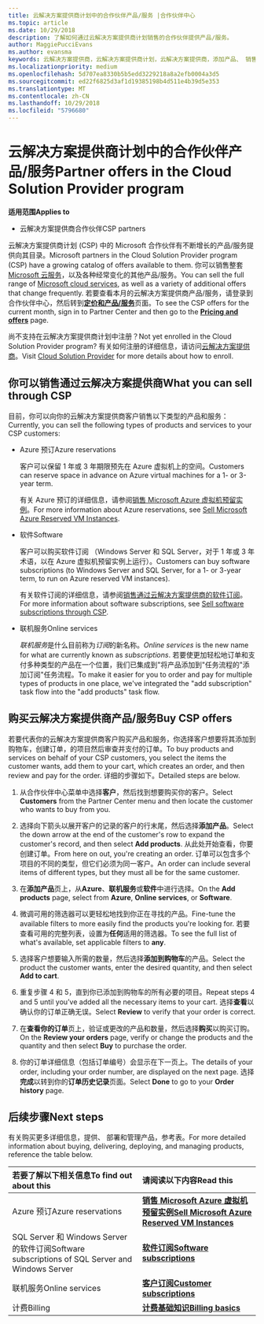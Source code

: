```yaml
---
title: 云解决方案提供商计划中的合作伙伴产品/服务 |合作伙伴中心
ms.topic: article
ms.date: 10/29/2018
description: 了解如何通过云解决方案提供商计划销售的合作伙伴提供产品/服务。
author: MaggiePucciEvans
ms.author: evansma
keywords: 云解决方案提供商，云解决方案提供商计划，云解决方案提供商，添加产品、 销售给客户、 合作伙伴产品/服务、 云解决方案提供商产品/服务、 基于云的服务，Azure，Office 365，Dynamics，CSP 合作伙伴销售云解决方案提供商，Azure RI，Azure 预留虚拟机实例，Azure预订、 联机服务、 订阅软件 AHUB、 Azure 上的 SQL Server、 Windows Server 上的客户的 Azure，订阅
ms.localizationpriority: medium
ms.openlocfilehash: 5d707ea8330b5b5edd3229218a8a2efb0004a3d5
ms.sourcegitcommit: ed22f6825d3af1d19385198b4d511e4b39d5e353
ms.translationtype: MT
ms.contentlocale: zh-CN
ms.lasthandoff: 10/29/2018
ms.locfileid: "5796680"
---
```

# <a name="partner-offers-in-the-cloud-solution-provider-program"></a><span data-ttu-id="82ed0-104">云解决方案提供商计划中的合作伙伴产品/服务</span><span class="sxs-lookup"><span data-stu-id="82ed0-104">Partner offers in the Cloud Solution Provider program</span></span> 

**<span data-ttu-id="82ed0-105">适用范围</span><span class="sxs-lookup"><span data-stu-id="82ed0-105">Applies to</span></span>**

-  <span data-ttu-id="82ed0-106">云解决方案提供商合作伙伴</span><span class="sxs-lookup"><span data-stu-id="82ed0-106">CSP partners</span></span>

<span data-ttu-id="82ed0-107">云解决方案提供商计划 (CSP) 中的 Microsoft 合作伙伴有不断增长的产品/服务提供向其目录。</span><span class="sxs-lookup"><span data-stu-id="82ed0-107">Microsoft partners in the Cloud Solution Provider program (CSP) have a growing catalog of offers available to them.</span></span> <span data-ttu-id="82ed0-108">你可以销售整套 [Microsoft 云服务](https://partner.microsoft.com/cloud-solution-provider/products-and-services)，以及各种经常变化的其他产品/服务。</span><span class="sxs-lookup"><span data-stu-id="82ed0-108">You can sell the full range of [Microsoft cloud services](https://partner.microsoft.com/cloud-solution-provider/products-and-services), as well as a variety of additional offers that change frequently.</span></span> <span data-ttu-id="82ed0-109">若要查看本月的云解决方案提供商产品/服务，请登录到合作伙伴中心，然后转到[**定价和产品/服务**](https://partnercenter.microsoft.com/pcv/sales)页面。</span><span class="sxs-lookup"><span data-stu-id="82ed0-109">To see the CSP offers for the current month, sign in to Partner Center and then go to the [**Pricing and offers**](https://partnercenter.microsoft.com/pcv/sales) page.</span></span>  

<span data-ttu-id="82ed0-110">尚不支持在云解决方案提供商计划中注册？</span><span class="sxs-lookup"><span data-stu-id="82ed0-110">Not yet enrolled in the Cloud Solution Provider program?</span></span> <span data-ttu-id="82ed0-111">有关如何注册的详细信息，请访问[云解决方案提供商](https://partner.microsoft.com/cloud-solution-provider)。</span><span class="sxs-lookup"><span data-stu-id="82ed0-111">Visit [Cloud Solution Provider](https://partner.microsoft.com/cloud-solution-provider) for more details about how to enroll.</span></span> 

## <a name="what-you-can-sell-through-csp"></a><span data-ttu-id="82ed0-112">你可以销售通过云解决方案提供商</span><span class="sxs-lookup"><span data-stu-id="82ed0-112">What you can sell through CSP</span></span>

<span data-ttu-id="82ed0-113">目前，你可以向你的云解决方案提供商客户销售以下类型的产品和服务：</span><span class="sxs-lookup"><span data-stu-id="82ed0-113">Currently, you can sell the following types of products and services to your CSP customers:</span></span>

- <span data-ttu-id="82ed0-114">Azure 预订</span><span class="sxs-lookup"><span data-stu-id="82ed0-114">Azure reservations</span></span><br> 

    <span data-ttu-id="82ed0-115">客户可以保留 1 年或 3 年期限预先在 Azure 虚拟机上的空间。</span><span class="sxs-lookup"><span data-stu-id="82ed0-115">Customers can reserve space in advance on Azure virtual machines for a 1- or 3-year term.</span></span><br>
    
    <span data-ttu-id="82ed0-116">有关 Azure 预订的详细信息，请参阅[销售 Microsoft Azure 虚拟机预留实例](azure-reservations.md)。</span><span class="sxs-lookup"><span data-stu-id="82ed0-116">For more information about Azure reservations, see [Sell Microsoft Azure Reserved VM Instances](azure-reservations.md).</span></span>

- <span data-ttu-id="82ed0-117">软件</span><span class="sxs-lookup"><span data-stu-id="82ed0-117">Software</span></span><br>

    <span data-ttu-id="82ed0-118">客户可以购买软件订阅 （Windows Server 和 SQL Server，对于 1 年或 3 年术语，以在 Azure 虚拟机预留实例上运行）。</span><span class="sxs-lookup"><span data-stu-id="82ed0-118">Customers can buy software subscriptions (to Windows Server and SQL Server, for a 1- or 3-year term, to run on Azure reserved VM instances).</span></span><br>
 
  <span data-ttu-id="82ed0-119">有关软件订阅的详细信息，请参阅[销售通过云解决方案提供商的软件订阅](csp-software-subscriptions.md)。</span><span class="sxs-lookup"><span data-stu-id="82ed0-119">For more information about software subscriptions, see [Sell software subscriptions through CSP](csp-software-subscriptions.md).</span></span>  

- <span data-ttu-id="82ed0-120">联机服务</span><span class="sxs-lookup"><span data-stu-id="82ed0-120">Online services</span></span><br>

     <span data-ttu-id="82ed0-121">*联机服务*是什么目前称为*订阅*的新名称。</span><span class="sxs-lookup"><span data-stu-id="82ed0-121">*Online services* is the new name for what are currently known as *subscriptions*.</span></span> <span data-ttu-id="82ed0-122">若要使更加轻松地订单和支付多种类型的产品在一个位置，我们已集成到"将产品添加到"任务流程的"添加订阅"任务流程。</span><span class="sxs-lookup"><span data-stu-id="82ed0-122">To make it easier for you to order and pay for multiple types of products in one place, we've integrated the "add subscription" task flow into the "add products" task flow.</span></span> 

## <a name="buy-csp-offers"></a><span data-ttu-id="82ed0-123">购买云解决方案提供商产品/服务</span><span class="sxs-lookup"><span data-stu-id="82ed0-123">Buy CSP offers</span></span>

<span data-ttu-id="82ed0-124">若要代表你的云解决方案提供商客户购买产品和服务，你选择客户想要将其添加到购物车，创建订单，的项目然后审查并支付的订单。</span><span class="sxs-lookup"><span data-stu-id="82ed0-124">To buy products and services on behalf of your CSP customers, you select the items the customer wants, add them to your cart, which creates an order, and then review and pay for the order.</span></span> <span data-ttu-id="82ed0-125">详细的步骤如下。</span><span class="sxs-lookup"><span data-stu-id="82ed0-125">Detailed steps are below.</span></span>

1. <span data-ttu-id="82ed0-126">从合作伙伴中心菜单中选择**客户**，然后找到想要购买你的客户。</span><span class="sxs-lookup"><span data-stu-id="82ed0-126">Select **Customers** from the Partner Center menu and then locate the customer who wants to buy from you.</span></span> 

2. <span data-ttu-id="82ed0-127">选择向下箭头以展开客户的记录的客户的行末尾，然后选择**添加产品**。</span><span class="sxs-lookup"><span data-stu-id="82ed0-127">Select the down arrow at the end of the customer's row to expand the customer's record, and then select **Add products**.</span></span> <span data-ttu-id="82ed0-128">从此处开始查看，你要创建订单。</span><span class="sxs-lookup"><span data-stu-id="82ed0-128">From here on out, you're creating an order.</span></span> <span data-ttu-id="82ed0-129">订单可以包含多个项目的不同的类型，但它们必须为同一客户。</span><span class="sxs-lookup"><span data-stu-id="82ed0-129">An order can include several items of different types, but they must all be for the same customer.</span></span>

3. <span data-ttu-id="82ed0-130">在**添加产品**页上，从**Azure**、**联机服务**或**软件**中进行选择。</span><span class="sxs-lookup"><span data-stu-id="82ed0-130">On the **Add products** page, select from **Azure**, **Online services**, or **Software**.</span></span>

4. <span data-ttu-id="82ed0-131">微调可用的筛选器可以更轻松地找到你正在寻找的产品。</span><span class="sxs-lookup"><span data-stu-id="82ed0-131">Fine-tune the available filters to more easily find the products you're looking for.</span></span> <span data-ttu-id="82ed0-132">若要查看可用的完整列表，设置为**任何**适用的筛选器。</span><span class="sxs-lookup"><span data-stu-id="82ed0-132">To see the full list of what's available, set applicable filters to **any**.</span></span> 

5. <span data-ttu-id="82ed0-133">选择客户想要输入所需的数量，然后选择**添加到购物车**的产品。</span><span class="sxs-lookup"><span data-stu-id="82ed0-133">Select the product the customer wants, enter the desired quantity, and then select **Add to cart**.</span></span>

6. <span data-ttu-id="82ed0-134">重复步骤 4 和 5，直到你已添加到购物车的所有必要的项目。</span><span class="sxs-lookup"><span data-stu-id="82ed0-134">Repeat steps 4 and 5 until you’ve added all the necessary items to your cart.</span></span> <span data-ttu-id="82ed0-135">选择**查看**以确认你的订单正确无误。</span><span class="sxs-lookup"><span data-stu-id="82ed0-135">Select **Review** to verify that your order is correct.</span></span>  

7. <span data-ttu-id="82ed0-136">在**查看你的订单**页上，验证或更改的产品和数量，然后选择**购买**以购买订购。</span><span class="sxs-lookup"><span data-stu-id="82ed0-136">On the **Review your orders** page, verify or change the products and the quantity and then select **Buy** to purchase the order.</span></span> 

8. <span data-ttu-id="82ed0-137">你的订单详细信息（包括订单编号）会显示在下一页上。</span><span class="sxs-lookup"><span data-stu-id="82ed0-137">The details of your order, including your order number, are displayed on the next page.</span></span> <span data-ttu-id="82ed0-138">选择**完成**以转到你的**订单历史记录**页面。</span><span class="sxs-lookup"><span data-stu-id="82ed0-138">Select **Done** to go to your **Order history** page.</span></span> 


## <a name="next-steps"></a><span data-ttu-id="82ed0-139">后续步骤</span><span class="sxs-lookup"><span data-stu-id="82ed0-139">Next steps</span></span>

<span data-ttu-id="82ed0-140">有关购买更多详细信息，提供、 部署和管理产品，参考表。</span><span class="sxs-lookup"><span data-stu-id="82ed0-140">For more detailed information about buying, delivering, deploying, and managing products, reference the table below.</span></span>

|**<span data-ttu-id="82ed0-141">若要了解以下相关信息</span><span class="sxs-lookup"><span data-stu-id="82ed0-141">To find out about this</span></span>**   |**<span data-ttu-id="82ed0-142">请阅读以下内容</span><span class="sxs-lookup"><span data-stu-id="82ed0-142">Read this</span></span>**   |
|:---------------------------|:--------------------|
|<span data-ttu-id="82ed0-143">Azure 预订</span><span class="sxs-lookup"><span data-stu-id="82ed0-143">Azure reservations</span></span> |[**<span data-ttu-id="82ed0-144">销售 Microsoft Azure 虚拟机预留实例</span><span class="sxs-lookup"><span data-stu-id="82ed0-144">Sell Microsoft Azure Reserved VM Instances</span></span>**]( https://docs.microsoft.com/en-us/partner-center/azure-reservations) |
|<span data-ttu-id="82ed0-145">SQL Server 和 Windows Server 的软件订阅</span><span class="sxs-lookup"><span data-stu-id="82ed0-145">Software subscriptions of SQL Server and Windows Server</span></span> |[**<span data-ttu-id="82ed0-146">软件订阅</span><span class="sxs-lookup"><span data-stu-id="82ed0-146">Software subscriptions</span></span>**]( https://docs.microsoft.com/en-us/partner-center/csp-software-subscriptions) |
|<span data-ttu-id="82ed0-147">联机服务</span><span class="sxs-lookup"><span data-stu-id="82ed0-147">Online services</span></span> |[**<span data-ttu-id="82ed0-148">客户订阅</span><span class="sxs-lookup"><span data-stu-id="82ed0-148">Customer subscriptions</span></span>**](https://docs.microsoft.com/en-us/partner-center/customer-subscriptions) |
|<span data-ttu-id="82ed0-149">计费</span><span class="sxs-lookup"><span data-stu-id="82ed0-149">Billing</span></span> |[**<span data-ttu-id="82ed0-150">计费基础知识</span><span class="sxs-lookup"><span data-stu-id="82ed0-150">Billing basics</span></span>**]( https://docs.microsoft.com/en-us/partner-center/billing-basics) |

